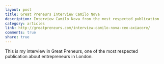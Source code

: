 ```yaml
---
layout: post
title: Great Preneurs Interview Camilo Nova
description: Interview Camilo Nova from the most respected publication about entrepreneurs
category: articles
link: http://greatpreneurs.com/interview-camilo-nova-ceo-axiacore/
comments: true
share: true
---
```


This is my interview in Great Preneurs, one of the most respected publication about entrepreneurs in London.